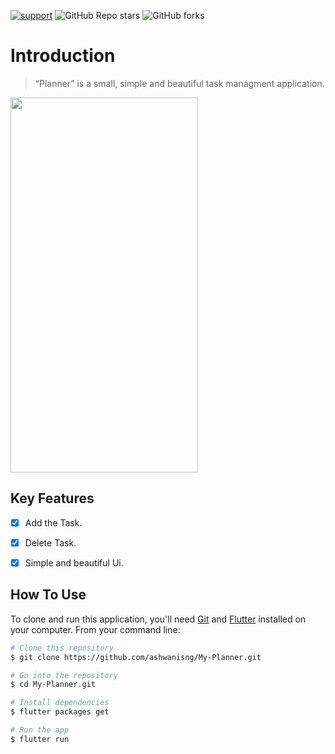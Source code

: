 [![support](https://img.shields.io/badge/plateform-flutter%7Candroid%20studio-9cf?style=for-the-badge&logo=appveyor)](https://github.com/ashwanisng/My-Planner)        ![GitHub Repo stars](https://img.shields.io/github/stars/ashwanisng/My-Planner?style=for-the-badge)      ![GitHub forks](https://img.shields.io/github/forks/ashwanisng/My-Planner?style=for-the-badge)

# Introduction

> “Planner”
is a small, simple and beautiful task managment application.


<img src="assets/output.gif" width="300" height="600">

## Key Features

- [x] Add the Task.
- [x] Delete Task.
- [x] Simple and beautiful Ui.



## How To Use

To clone and run this application, you'll need [Git](https://git-scm.com) and [Flutter](https://flutter.dev/docs/get-started/install) installed on your computer. From your command line:

```bash
# Clone this repository
$ git clone https://github.com/ashwanisng/My-Planner.git

# Go into the repository
$ cd My-Planner.git

# Install dependencies
$ flutter packages get

# Run the app
$ flutter run
```

